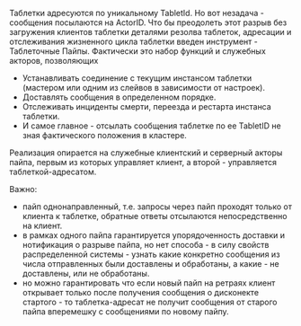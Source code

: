 Таблетки адресуются по уникальному TabletId. Но вот незадача - сообщения посылаются на ActorID. Что бы преодолеть этот разрыв без загружения клиентов таблетки деталями резолва таблеток, адресации и отслеживания жизненного цикла таблетки введен инструмент - Таблеточные Пайпы. Фактически это набор функций и служебных акторов, позволяющих

  * Устанавливать соединение с текущим инстансом таблетки (мастером или одним из слейвов в зависимости от настроек).
  * Доставлять сообщения в определенном порядке.
  * Отслеживать инциденты смерти, переезда и рестарта инстанса таблетки.
  * И самое главное - отсылать сообщения таблетке по ее TabletID не зная фактического положения в кластере.

Реализация опирается на служебные клиентский и серверный акторы пайпа, первым из которых управляет клиент, а второй - управляется таблеткой-адресатом.

Важно:

  * пайп однонаправленный, т.е. запросы через пайп проходят только от клиента к таблетке, обратные ответы отсылаются непосредственно на клиент. 
  * в рамках одного пайпа гарантируется упорядоченность доставки и нотификация о разрыве пайпа, но нет способа - в силу свойств распределенной системы - узнать какие конкретно сообщения из числа отправленных были доставлены и обработаны, а какие - не доставлены, или не обработаны.
  * но можно гарантировать что если новый пайп на ретраях клиент открывает только после получения сообщения о дисконекте стартого - то таблетка-адресат не получит сообщения от старого пайпа вперемешку с сообщениями по новому пайпу.
